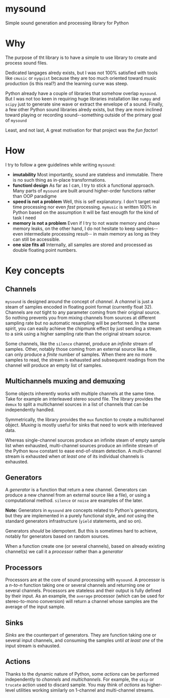# mysound
Simple sound generation and processing library for Python

# Why
The purpose of tht library is to have a simple to use library
to create and process sound files.

Dedicated langages alredy exists, but I was not 100% satisfied 
with tools like `cmusic` or `nyquist` because they are too much
oriented toward music production (is this real?) and the learning
curve was steep.

Python already have a couple of libraries that somehow overlap
`mysound`. But I was not too keen in requiring huge libraries installation
like `numpy` and `scipy` just to generate  sine wave or extract the
envelope of a sound. Finally, a few other Python sound libraries
alredy exists, but they are more inclined toward playing or recording
sound--something outside of the primary goal of `mysound`

Least, and not last, A great motivation for that project was the
_fun factor_!

# How
I try to follow a gew guidelines while writing `mysound`:

* **imutability** Most importantly, sound are stateless and immutable. 
  There is no such thing as in-place transformations. 
* **functionl design** As far as I can, I try to stick
  a functional approach. Many parts of `mysound` are built
  around higher-order functions rather than OOP paradigme
* **speed is not a problem** Well, this is self explanatory.
  I don't target real time processing nor even _fast_ processing.
  `mymusic` is written 100% in Python based on the assumption
  it will be fast enougth for the kind of task I need
* **memory is not a problem** Even if I try to not waste memory
  and chase memory leaks, on the other hand, I do not hesitate
  to keep samples--even intermediate processing result-- in main 
  memory as long as they can still be accessible.
* **one size fits all** Internally, all samples are stored and
  processed as double floating point numbers.

# Key concepts
## Channels
`mysound` is designed around the concept of _channel_. A _channel_
is just a steam of samples encoded in floating point format (currently
float 32). Channels are _not_ tight to any parameter coming from
their original source. So nothing prevents you from mixing channels 
from sources at different sampling rate but no automatic resampling
will be performed. In the same spirit, you can easily achieve the
chipmunk effect by just sending a stream to a sink using a higher
sampling rate than the original stream source.

Some channels, like the `silence` channel, produce an _infinite_ stream
of samples. Other, notably those coming from an external source like
a file, can only produce a _finite_ number of samples. When there
are no more samples to read, the stream is exhausted and subsequent
readings from the channel will produce an empty list of samples.

## Multichannels muxing and demuxing
Some objects inherently works with multiple channels at the same time.
Take for example an interleaved stereo sound file. The library provides
the `demux` to split a multichannel sources in a list of channels that
can be independently handled.

Symmetrically, the library provides the `mux` function to create a multichannel
object. _Muxing_ is mostly useful for sinks that need to work with
interleaved data.

Whereas single-channel sources produce an infinite steam of empty sample list
when exhausted, multi-channel sources produce an infinite stream of the Python
`None` constant to ease end-of-steam detection. A multi-channel stream is
exhausted when _at least one_ of its individual channels is exhausted.

## Generators
A _generator_ is a function that return a new channel. Generators can produce
a new channel from an external source like a file), or using a computational
method. `silence` or `noise` are examples of the later.

**Note:** Generators in `mysound` are concepts related to Python's generators,
but they are implemented in a purely functional style, and _not_ using 
the standard generators infrastructure (`yield` statements, and so on).

Generators _should_ be idempotent. But this is sometimes hard to achieve,
notably for generators based on random sources.

When a function create one (or several channels), based on already existing
channel(s) we call it a _processor_ rather than a _generator_

## Processors
Processors are at the core of sound processing with `mysound`. A processor
is a _n-to-n_ function taking one or several channels and returning one or
several channels. Processors are stateless and their output is fully
defined by their input. As an example, the `average` processor (which can
be used for stereo-to-mono conversion) will return a channel whose samples
are the average of the input sample.

## Sinks
_Sinks_ are the counterpart of generators. They are function taking one or
several input channels, and consuming the samples until _at least one_ of
the input stream is exhausted.

## Actions
Thanks to the dynamic nature of Python, some _actions_ can be performed
independently to _channels_ and _multichannels_. For example, the `skip`
or `trucate` action used to discard sample. You may think of _actions_ as
higher-level utilities working similarly on 1-channel and multi-channel
streams.
